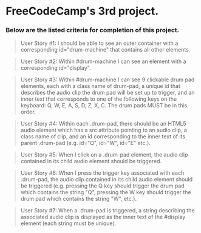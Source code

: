 # FreeCodeCamp's 3rd project.

### Below are the listed criteria for completion of this project.


> User Story #1: I should be able to see an outer container with a corresponding id="drum-machine" that contains all other elements.

> User Story #2: Within #drum-machine I can see an element with a corresponding id="display".

> User Story #3: Within #drum-machine I can see 9 clickable drum pad elements, each with a class name of drum-pad, a unique id that describes the audio clip the drum pad will be set up to trigger, and an inner text that corresponds to one of the following keys on the keyboard: Q, W, E, A, S, D, Z, X, C. The drum pads MUST be in this order.

> User Story #4: Within each .drum-pad, there should be an HTML5 audio element which has a src attribute pointing to an audio clip, a class name of clip, and an id corresponding to the inner text of its parent .drum-pad (e.g. id="Q", id="W", id="E" etc.).

> User Story #5: When I click on a .drum-pad element, the audio clip contained in its child audio element should be triggered.

> User Story #6: When I press the trigger key associated with each .drum-pad, the audio clip contained in its child audio element should be triggered (e.g. pressing the Q key should trigger the drum pad which contains the string "Q", pressing the W key should trigger the drum pad which contains the string "W", etc.).

> User Story #7: When a .drum-pad is triggered, a string describing the associated audio clip is displayed as the inner text of the #display element (each string must be unique).